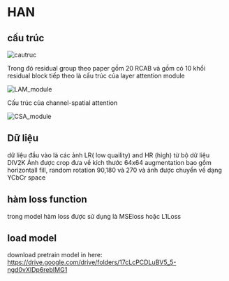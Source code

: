 # HAN
## cấu trúc

![cautruc](https://user-images.githubusercontent.com/76995105/130818355-fbe8c8bd-eab7-4d41-9b84-3c01e2efa255.png)

Trong đó residual group theo paper gồm 20 RCAB và gồm có 10 khổi residual block
tiếp theo là cấu trúc của layer attention module

![LAM_module](https://user-images.githubusercontent.com/76995105/130819032-631bd051-873c-40ed-adb3-21474a5d6773.png)

Cấu trúc của channel-spatial attention

![CSA_module](https://user-images.githubusercontent.com/76995105/130819716-5925bf5f-a1c4-4a9a-8b66-0712fc903de3.png)

## Dữ liệu
dữ liệu đầu vào là các ảnh LR( low quaility) and HR (high) từ bộ dữ liệu DIV2K 
Ảnh được crop đưa về kích thước 64x64
augmentation bao gồm horizontall fill, random rotation 90,180 và 270
và ảnh được chuyển về dạng YCbCr space

## hàm loss function
trong model hàm loss được sử dụng là MSEloss hoặc L1Loss

## load model
download pretrain model in here:
https://drive.google.com/drive/folders/17cLcPCDLuBV5_5-ngd0vXIDp6rebIMG1
